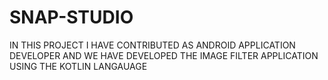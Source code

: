 # SNAP-STUDIO
IN THIS PROJECT I HAVE CONTRIBUTED AS ANDROID APPLICATION DEVELOPER AND WE HAVE DEVELOPED THE IMAGE FILTER APPLICATION USING THE KOTLIN LANGAUAGE
